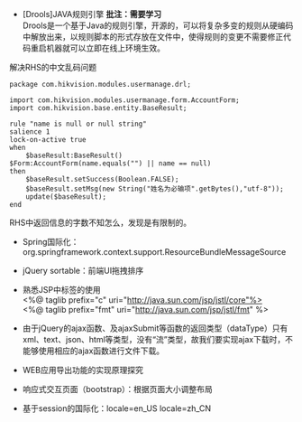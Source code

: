 - [Drools]JAVA规则引擎 **批注：需要学习**  
Drools是一个基于Java的规则引擎，开源的，可以将复杂多变的规则从硬编码中解放出来，以规则脚本的形式存放在文件中，使得规则的变更不需要修正代码重启机器就可以立即在线上环境生效。

解决RHS的中文乱码问题

    package com.hikvision.modules.usermanage.drl;
     
    import com.hikvision.modules.usermanage.form.AccountForm; 
    import com.hikvision.base.entity.BaseResult; 
    
    rule "name is null or null string"
    salience 1  
    lock-on-active true
    when   
    	$baseResult:BaseResult()
    $Form:AccountForm(name.equals("") || name == null)
    then
    	$baseResult.setSuccess(Boolean.FALSE);
    	$baseResult.setMsg(new String("姓名为必输项".getBytes(),"utf-8"));
    	update($baseResult);   
    end

RHS中返回信息的字数不知怎么，发现是有限制的。

- Spring国际化：org.springframework.context.support.ResourceBundleMessageSource

- jQuery sortable：前端UI拖拽排序
- 熟悉JSP中标签的使用  
<%@ taglib prefix="c" uri="http://java.sun.com/jsp/jstl/core"%>  
<%@ taglib prefix="fmt" uri="http://java.sun.com/jsp/jstl/fmt" %>


- 由于jQuery的ajax函数、及ajaxSubmit等函数的返回类型（dataType）只有xml、text、json、html等类型，没有“流”类型，故我们要实现ajax下载时，不能够使用相应的ajax函数进行文件下载。

- WEB应用导出功能的实现原理探究

- 响应式交互页面（bootstrap）：根据页面大小调整布局

- 基于session的国际化：locale=en_US locale=zh_CN

